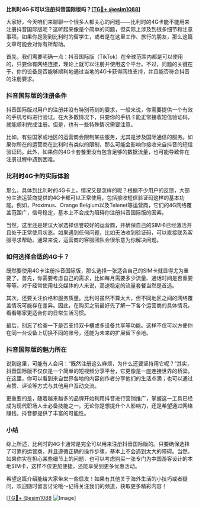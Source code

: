 **比利时4G卡可以注册抖音国际版吗？[[TG💪+ @esim1088](https://t.me/s/esim1088)]**

大家好，今天咱们来聊聊一个很多人都关心的问题——比利时的4G卡能不能用来注册抖音国际版呢？这听起来像是个简单的问题，但实际上涉及到很多细节和注意事项。如果你是刚到比利时的留学生，或者是在这里工作、旅行的朋友，那么这篇文章可能会对你有所帮助。

首先，我们需要明确一点：抖音国际版（TikTok）在全球范围内都是可以使用的，只要你有网络连接，理论上就可以注册并使用这个平台。不过，问题的关键在于，你的设备是否能够顺利地通过当地的4G卡获得网络支持，并且能否符合抖音的注册要求。

### 抖音国际版的注册条件

抖音国际版对用户的注册并没有特别苛刻的要求，一般来说，你需要提供一个有效的手机号码进行验证。在大多数情况下，只要你的手机卡能正常接收短信验证码，就能顺利完成注册。但是，也有一些特殊情况需要注意。

比如，有些国家或地区的运营商会限制某些服务，尤其是涉及国际通信的服务。如果你所在的运营商在比利时有类似的限制，那么可能会影响你接收来自抖音的短信验证码。此外，如果你的4G卡套餐里没有包含足够的数据流量，也可能导致你在注册过程中遇到困难。

### 比利时4G卡的实际体验

那么，具体到比利时的4G卡上，情况又是怎样的呢？根据不少用户的反馈，大部分主流运营商提供的4G卡都可以正常使用，包括接收短信验证码这样的基本功能。例如，Proximus、Orange Belgium以及Telenet等运营商，它们的4G网络覆盖范围广，信号稳定，基本上不会成为阻碍你注册抖音国际版的因素。

当然，这里还是建议大家选择信誉较好的运营商，并确保自己的SIM卡已经激活并且处于正常使用状态。如果遇到任何问题，比如无法收到验证码，可以直接联系客服寻求帮助。通常来说，运营商的客服团队会很乐意为你解决问题。

### 如何选择合适的4G卡？

既然要使用4G卡注册抖音国际版，那么选择一张适合自己的SIM卡就显得尤为重要了。首先，你需要考虑自己的需求，比如每月需要多少流量、通话时间是否重要等等。对于经常使用社交媒体的人来说，高速稳定的流量套餐当然是首选。

其次，还要关注价格和服务质量。比利时虽然不算太大，但不同地区之间的网络覆盖情况可能存在差异。因此，在购买之前最好先了解一下各个运营商的具体情况，看看哪家更适合你的日常生活习惯。

最后，别忘了检查一下是否支持双卡槽或多设备共享等功能。这样不仅可以方便你在同一台设备上切换不同的账号，还能为未来的扩展留下余地。

### 抖音国际版的魅力所在

说到这里，可能有人会问：“既然注册这么麻烦，为什么还要坚持用它呢？”其实，抖音国际版不仅仅是一个简单的短视频分享平台，它更像是一座连接世界的桥梁。在这里，你可以看到来自世界各地的内容创作者分享他们的生活点滴；也可以通过点赞、评论等方式与其他用户互动交流。

更重要的是，随着越来越多的品牌开始利用抖音进行营销推广，掌握这一工具已经成为现代职场人士必备技能之一。无论你是想提升个人影响力，还是希望通过网络赚钱，抖音都提供了丰富的可能性。

### 小结

综上所述，比利时的4G卡通常是完全可以用来注册抖音国际版的。只要确保选择了可靠的运营商，并且遵循正确的操作步骤，基本上不会遇到太大的障碍。当然，如果你实在担心某些细节上的问题，也可以考虑购买一张专门为中国游客设计的本地SIM卡，这样不仅更加便捷，还能享受到更多优惠活动。

希望这篇介绍能给大家带来一些启发！如果有其他关于海外生活的小技巧或者疑问，欢迎随时留言讨论哦～记得关注我们的频道，获取更多精彩内容！

[[TG💪+ @esim1088](https://t.me/s/esim1088) ![Image](https://i.postimg.cc/4NQfJmqS/Snipaste-2025-05-13-00-14-12.png)]